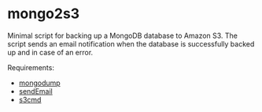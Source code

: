 # mongo2s3

Minimal script for backing up a MongoDB database to Amazon S3. The script sends an email notification when the database is successfully backed up and in case of an error.

Requirements:
* [mongodump](http://docs.mongodb.org/manual/reference/program/mongodump/)
* [sendEmail](http://caspian.dotconf.net/menu/Software/SendEmail/)
* [s3cmd](http://s3tools.org/s3cmd)
